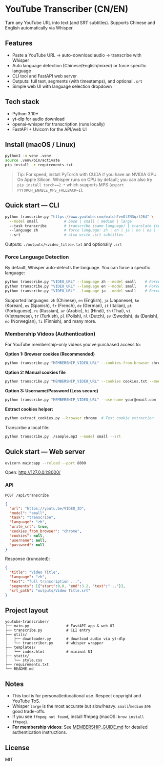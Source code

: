 
# YouTube Transcriber (CN/EN)
Turn any YouTube URL into text (and SRT subtitles). Supports Chinese and English automatically via Whisper.

## Features
- Paste a YouTube URL → auto-download audio → transcribe with Whisper
- Auto language detection (Chinese/English/mixed) or force specific language
- CLI tool and FastAPI web server
- Outputs: full text, segments (with timestamps), and optional `.srt`
- Simple web UI with language selection dropdown

## Tech stack
- Python 3.10+
- yt-dlp for audio download
- openai-whisper for transcription (runs locally)
- FastAPI + Uvicorn for the API/web UI

## Install (macOS / Linux)
```bash
python3 -m venv .venv
source .venv/bin/activate
pip install -r requirements.txt
```

> Tip: For speed, install PyTorch with CUDA if you have an NVIDIA GPU. On Apple Silicon, Whisper runs on CPU by default; you can also try `pip install torch==2.*` which supports MPS (`export PYTORCH_ENABLE_MPS_FALLBACK=1`).

## Quick start — CLI
```bash
python transcribe.py "https://www.youtube.com/watch?v=GlZN3qzfJ64" \
  --model small            # base | small | medium | large
  --task transcribe        # transcribe (same language) | translate (to English)
  --language zh            # force language: zh | en | ja | ko | es | fr | de | etc. (optional)
  --srt                    # also write .srt subtitles
```
Outputs: `./outputs/<video_title>.txt` and optionally `.srt`

### Force Language Detection
By default, Whisper auto-detects the language. You can force a specific language:

```bash
python transcribe.py "VIDEO_URL" --language zh --model small    # Force Chinese
python transcribe.py "VIDEO_URL" --language en --model small    # Force English
python transcribe.py "VIDEO_URL" --language ja --model small    # Force Japanese
```

Supported languages: `zh` (Chinese), `en` (English), `ja` (Japanese), `ko` (Korean), `es` (Spanish), `fr` (French), `de` (German), `it` (Italian), `pt` (Portuguese), `ru` (Russian), `ar` (Arabic), `hi` (Hindi), `th` (Thai), `vi` (Vietnamese), `tr` (Turkish), `pl` (Polish), `nl` (Dutch), `sv` (Swedish), `da` (Danish), `no` (Norwegian), `fi` (Finnish), and many more.

### Membership Videos (Authentication)
For YouTube membership-only videos you've purchased access to:

**Option 1: Browser cookies (Recommended)**
```bash
python transcribe.py "MEMBERSHIP_VIDEO_URL" --cookies-from-browser chrome --model small --srt
```

**Option 2: Manual cookies file**
```bash
python transcribe.py "MEMBERSHIP_VIDEO_URL" --cookies cookies.txt --model small --srt
```

**Option 3: Username/Password (Less secure)**
```bash
python transcribe.py "MEMBERSHIP_VIDEO_URL" --username your@email.com --password yourpass --model small --srt
```

**Extract cookies helper:**
```bash
python extract_cookies.py --browser chrome  # Test cookie extraction
```

Transcribe a local file:
```bash
python transcribe.py ./sample.mp3 --model small --srt
```

## Quick start — Web server
```bash
uvicorn main:app --reload --port 8000
```
Open: http://127.0.0.1:8000/

### API
`POST /api/transcribe`
```json
{
  "url": "https://youtu.be/VIDEO_ID",
  "model": "small",
  "task": "transcribe",
  "language": "zh",
  "write_srt": true,
  "cookies_from_browser": "chrome",
  "cookies": null,
  "username": null,
  "password": null
}
```
Response (truncated):
```json
{
  "title": "Video Title",
  "language": "zh",
  "text": "full transcription ...",
  "segments": [{"start":0.0, "end":3.2, "text":"..."}],
  "srt_path": "outputs/Video Title.srt"
}
```

## Project layout
```
youtube-transcriber/
├── main.py                 # FastAPI app & web UI
├── transcribe.py           # CLI entry
├── utils/
│   ├── downloader.py       # download audio via yt-dlp
│   └── transcriber.py      # whisper wrapper
├── templates/
│   └── index.html          # minimal UI
├── static/
│   └── style.css
├── requirements.txt
└── README.md
```

## Notes
- This tool is for personal/educational use. Respect copyright and YouTube ToS.
- Whisper `large` is the most accurate but slow/heavy. `small`/`medium` are good trade-offs.
- If you see `ffmpeg not found`, install ffmpeg (macOS: `brew install ffmpeg`).
- **For membership videos**: See [MEMBERSHIP_GUIDE.md](MEMBERSHIP_GUIDE.md) for detailed authentication instructions.

## License
MIT
